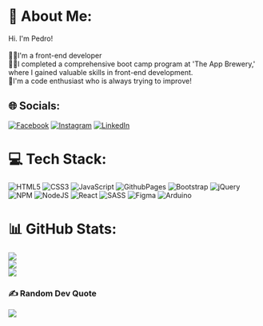 # 💫 About Me:
Hi. I'm Pedro!<br><br>👨‍💻I'm a front-end developer <br>🧑‍🎓I completed a comprehensive boot camp program at 'The App Brewery,' where I gained valuable skills in front-end development.<br> 💪I'm a code enthusiast who is always trying to improve!<br>


## 🌐 Socials:
[![Facebook](https://img.shields.io/badge/Facebook-%231877F2.svg?logo=Facebook&logoColor=white)](https://facebook.com/pedro.rodrigues.758399) [![Instagram](https://img.shields.io/badge/Instagram-%23E4405F.svg?logo=Instagram&logoColor=white)](https://instagram.com/pedro.rodrigues94/) [![LinkedIn](https://img.shields.io/badge/LinkedIn-%230077B5.svg?logo=linkedin&logoColor=white)](https://linkedin.com/in/pedro-795990195) 

# 💻 Tech Stack:
![HTML5](https://img.shields.io/badge/html5-%23E34F26.svg?style=for-the-badge&logo=html5&logoColor=white) ![CSS3](https://img.shields.io/badge/css3-%231572B6.svg?style=for-the-badge&logo=css3&logoColor=white) ![JavaScript](https://img.shields.io/badge/javascript-%23323330.svg?style=for-the-badge&logo=javascript&logoColor=%23F7DF1E) ![GithubPages](https://img.shields.io/badge/github%20pages-121013?style=for-the-badge&logo=github&logoColor=white) ![Bootstrap](https://img.shields.io/badge/bootstrap-%238511FA.svg?style=for-the-badge&logo=bootstrap&logoColor=white) ![jQuery](https://img.shields.io/badge/jquery-%230769AD.svg?style=for-the-badge&logo=jquery&logoColor=white) ![NPM](https://img.shields.io/badge/NPM-%23CB3837.svg?style=for-the-badge&logo=npm&logoColor=white) ![NodeJS](https://img.shields.io/badge/node.js-6DA55F?style=for-the-badge&logo=node.js&logoColor=white) ![React](https://img.shields.io/badge/react-%2320232a.svg?style=for-the-badge&logo=react&logoColor=%2361DAFB) ![SASS](https://img.shields.io/badge/SASS-hotpink.svg?style=for-the-badge&logo=SASS&logoColor=white) ![Figma](https://img.shields.io/badge/figma-%23F24E1E.svg?style=for-the-badge&logo=figma&logoColor=white) ![Arduino](https://img.shields.io/badge/-Arduino-00979D?style=for-the-badge&logo=Arduino&logoColor=white)
# 📊 GitHub Stats:
![](https://github-readme-stats.vercel.app/api?username=PedrommRodrigues&theme=dark&hide_border=true&include_all_commits=true&count_private=true)<br/>
![](https://github-readme-streak-stats.herokuapp.com/?user=PedrommRodrigues&theme=dark&hide_border=true)<br/>
![](https://github-readme-stats.vercel.app/api/top-langs/?username=PedrommRodrigues&theme=dark&hide_border=true&include_all_commits=true&count_private=true&layout=compact)

### ✍️ Random Dev Quote
![](https://quotes-github-readme.vercel.app/api?type=horizontal&theme=radical)


